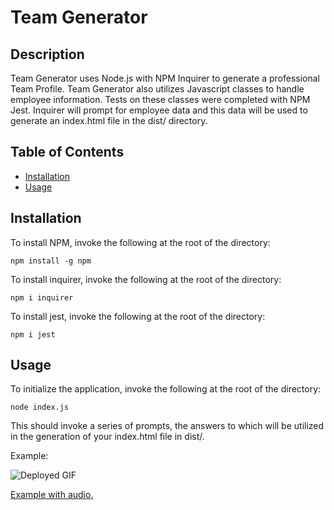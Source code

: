 # Team Generator

## Description 
Team Generator uses Node.js with NPM Inquirer to generate a professional Team Profile. Team Generator also utilizes Javascript classes to handle employee information. Tests on these classes were completed with NPM Jest. Inquirer will prompt for employee data and this data will be used to generate an index.html file in the dist/ directory. 

## Table of Contents
* [Installation](#installation)
* [Usage](#usage)

## Installation
To install NPM, invoke the following at the root of the directory: 

    npm install -g npm

To install inquirer, invoke the following at the root of the directory: 

    npm i inquirer

To install jest, invoke the following at the root of the directory: 

    npm i jest


## Usage
To initialize the application, invoke the following at the root of the directory: 

    node index.js

This should invoke a series of prompts, the answers to which will be utilized in the generation of your index.html file in dist/.  

Example: 

![Deployed GIF](./assets/deployed.gif)

[Example with audio.](https://drive.google.com/file/d/1Mqxz0m2b4Cw__VNGV3XrZnQ03HIQX4va/view)